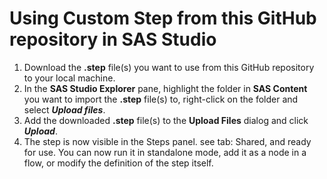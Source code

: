 # Using Custom Step from this GitHub repository in SAS Studio

1. Download the **.step** file(s) you want to use from this GitHub repository to your local machine.
1. In the **SAS Studio Explorer** pane, highlight the folder in **SAS Content** you want to import the **.step** file(s) to, right-click on the folder and select ***Upload files***.
1. Add the downloaded **.step** file(s) to the **Upload Files** dialog and click ***Upload***.
1. The step is now visible in the Steps panel. see tab: Shared, and ready for use. You can now run it in standalone mode, add it as a node in a flow, or modify the definition of the step itself. 
